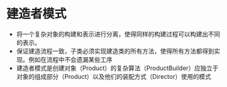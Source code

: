 # 建造者模式

- 将一个复杂对象的构建和表示进行分离，使得同样的构建过程可以构建出不同的表示。
- 保证建造流程一致，子类必须实现建造类的所有方法，使得所有方法都得到实现。例如在流程中不会遗漏某些工序
- 建造者模式是创建对象（Product）的复杂算法（ProductBuilder）应独立于对象的组成部分（Product）以及他们的装配方式（Director）使用的模式